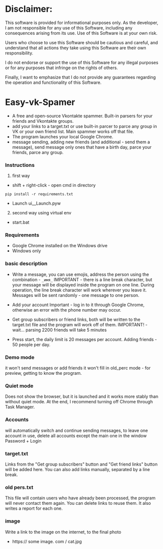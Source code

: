 # Disclaimer:

This software is provided for informational purposes only. As the developer, I am not responsible for any use of this Software, including any consequences arising from its use. Use of this Software is at your own risk.

Users who choose to use this Software should be cautious and careful, and understand that all actions they take using this Software are their own responsibility.

I do not endorse or support the use of this Software for any illegal purposes or for any purposes that infringe on the rights of others.

Finally, I want to emphasize that I do not provide any guarantees regarding the operation and functionality of this Software.


# Easy-vk-Spamer
- A free and open-source Vkontakte spammer.
Built-in parsers for your friends and Vkontakte groups.
- add your links to a target.txt or use built-in parcer to parce any group in VK or your own friend list. Main spammer works off that file.
- The program launches your local Google Chrome.
- message sending, adding new friends (and additional -  send them a message), send message only ones that have a birth day, parce your friends, parce any group.

### Instructions
1. first way
  - shift + right-click - open cmd in directory
  ```
  pip install -r requirements.txt
  ```
  - Launch ui__Launch.pyw
  
2. second way using virtual env
  - start.bat


### Requirements
  - Google Chrome installed on the Windows drive
  - Windows only


### basic description 
  - Write a message, you can use emojis,
  address the person using the combination - ``` _имя_ ```
  IMPORTANT - there is a line break character, but your message will be displayed
  inside the program on one line. During operation, the line break character will work
  wherever you leave it.
  Messages will be sent randomly - one message to one person.

  - Add your account
  Important - log in to it through Google Chrome, otherwise
  an error with the phone number may occur.

  - Get group subscribers or friend links, both will be written
  to the target.txt file and the program will work off of them.
  IMPORTANT! - wait... parsing 2200 friends will take 5 minutes

  - Press start, the daily limit is 20 messages per account.
  Adding friends - 50 people per day.



### Demo mode
  it won't send messages or add friends
  it won't fill in old_perc
  mode - for preview,
  getting to know the program.

### Quiet mode
  Does not show the browser, but it is launched and
  it works more stably than without quiet mode.
  At the end, I recommend turning off Chrome through Task Manager.

### Accounts
  will automatically switch
  and continue sending messages, to leave
  one account in use, delete
  all accounts except the main one in the window
  Password + Login

### target.txt
  Links from the "Get group subscribers" button
  and "Get friend links" button will be added here.
  You can also add links manually, separated by a line break.

### old pers.txt
  This file will contain users who
  have already been processed, the program will never
  contact them again. You can delete links to reuse them.
  It also writes a report for each one.

### image
  Write a link to the image on the internet, to the final photo
  - https:// some image. com / cat.jpg
